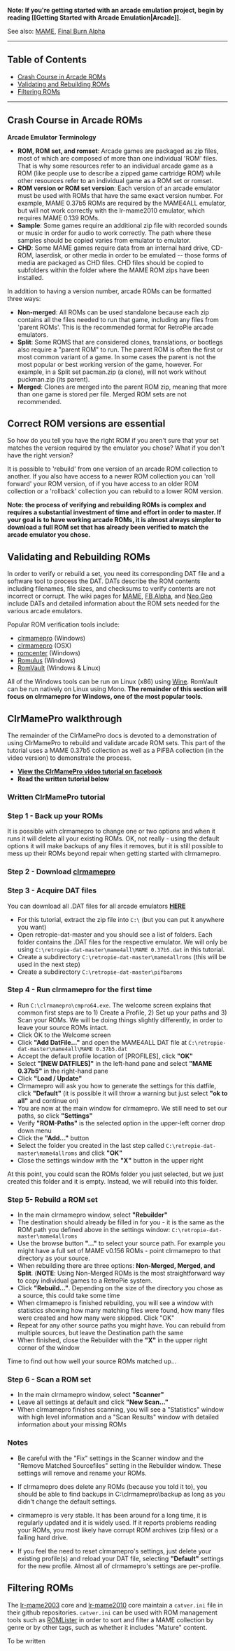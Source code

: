 **Note: If you're getting started with an arcade emulation project, begin by reading [[Getting Started with Arcade Emulation|Arcade]].**

See also: [MAME](MAME), [Final Burn Alpha](FinalBurn-Alpha)

---

## Table of Contents
* [Crash Course in Arcade ROMs](#crash-course-in-arcade-roms)
* [Validating and Rebuilding ROMs](#validating-and-rebuilding-roms)
* [Filtering ROMs](#filtering-roms)

***

## Crash Course in Arcade ROMs

**Arcade Emulator Terminology**

- **ROM, ROM set, and romset**: Arcade games are packaged as zip files, most of which are composed of more than one individual 'ROM' files. That is why some resources refer to an individual arcade game as a ROM (like people use to describe a zipped game cartridge ROM) while other resources refer to an individual game as a ROM set or romset.
- **ROM version or ROM set version**: Each version of an arcade emulator must be used with ROMs that have the same exact version number. For example, MAME 0.37b5 ROMs are required by the MAME4ALL emulator, but will not work correctly with the lr-mame2010 emulator, which requires MAME 0.139 ROMs.
- **Sample**: Some games require an additional zip file with recorded sounds or music in order for audio to work correctly. The path where these samples should be copied varies from emulator to emulator.
- **CHD**: Some MAME games require data from an internal hard drive, CD-ROM, laserdisk, or other media in order to be emulated -- those forms of media are packaged as CHD files. CHD files should be copied to subfolders within the folder where the MAME ROM zips have been installed.

In addition to having a version number, arcade ROMs can be formatted three ways:

- **Non-merged**: All ROMs can be used standalone because each zip contains all the files needed to run that game, including any files from 'parent ROMs'. This is the recommended format for RetroPie arcade emulators.
- **Split**: Some ROMS that are considered clones, translations, or bootlegs also require a "parent ROM" to run. The parent ROM is often the first or most common variant of a game. In some cases the parent is not the most popular or best working version of the game, however. For example, in a Split set pacman.zip (a clone), will not work without puckman.zip (its parent).
- **Merged**: Clones are merged into the parent ROM zip, meaning that more than one game is stored per file. Merged ROM sets are not recommended.

## Correct ROM versions are essential

So how do you tell you have the right ROM if you aren't sure that your set matches the version required by the emulator you chose? What if you don't have the right version?

It is possible to 'rebuild' from one version of an arcade ROM collection to another. If you also have access to a newer ROM collection you can 'roll forward' your ROM version, of if you have access to an older ROM collection or a 'rollback' collection you can rebuild to a lower ROM version. 

**Note: the process of verifying and rebuilding ROMs is complex and requires a substantial investment of time and effort in order to master. If your goal is to have working arcade ROMs, it is almost always simpler to download a full ROM set that has already been verified to match the arcade emulator you chose.**

## Validating and Rebuilding ROMs

In order to verify or rebuild a set, you need its corresponding DAT file and a software tool to process the DAT. DATs describe the ROM contents including filenames, file sizes, and checksums to verify contents are not incorrect or corrupt. The wiki pages for [MAME](https://github.com/RetroPie/RetroPie-Setup/wiki/MAME), [FB Alpha](https://github.com/RetroPie/RetroPie-Setup/wiki/FinalBurn-Alpha), and [Neo Geo](https://github.com/RetroPie/RetroPie-Setup/wiki/Neo-Geo) include DATs and detailed information about the ROM sets needed for the various arcade emulators.

Popular ROM verification tools include:

* [clrmamepro](http://mamedev.emulab.it/clrmamepro/) (Windows)
* [clrmamepro](http://www.emulab.it) (OSX)
* [romcenter](http://romcenter.com/) (Windows)
* [Romulus](http://romulus.net63.net/) (Windows)
* [RomVault](http://www.romvault.com/) (Windows & Linux)

All of the Windows tools can be run on Linux (x86) using [Wine](https://www.winehq.org/). RomVault can be run natively on Linux using Mono. **The remainder of this section will focus on clrmamepro for Windows, one of the most popular tools.**

## ClrMamePro walkthrough

The remainder of the ClrMamePro docs is devoted to a demonstration of using ClrMamePro to rebuild and validate arcade ROM sets. This part of the tutorial uses a MAME 0.37b5 collection as well as a PiFBA collection (in the video version) to demonstrate the process.

* **[View the ClrMamePro video tutorial on facebook](https://www.youtube.com/watch?v=_lssz2pAba8)**
* **Read the written tutorial below**

### Written ClrMamePro tutorial 

### Step 1 - Back up your ROMs
It is possible with clrmamepro to change one or two options and when it runs it will delete all your existing ROMs. OK, not really - using the default options it will make backups of any files it removes, but it is still possible to mess up their ROMs beyond repair when getting started with clrmamepro.

### Step 2 - Download [clrmamepro](http://mamedev.emulab.it/clrmamepro/#downloads)

### Step 3 - Acquire DAT files
You can download all .DAT files for all arcade emulators [**HERE**](https://github.com/HerbFargus/retropie-dat/archive/master.zip)
* For this tutorial, extract the zip file into `C:\` (but you can put it anywhere you want)
* Open retropie-dat-master and you should see a list of folders. Each folder contains the .DAT files for the respective emulator. We will only be using `C:\retropie-dat-master\mame4all\MAME 0.37b5.dat` in this tutorial.
* Create a subdirectory `C:\retropie-dat-master\mame4allroms` (this will be used in the next step)
* Create a subdirectory `C:\retropie-dat-master\pifbaroms`

### Step 4 - Run clrmamepro for the first time
* Run `C:\clrmamepro\cmpro64.exe`.  The welcome screen explains that common first steps are to 1) Create a Profile, 2) Set up your paths and 3) Scan your ROMs. We will be doing things slightly differently, in order to leave your source ROMs intact.  
* Click OK to the Welcome screen
* Click **"Add DatFile..."** and open the MAME4ALL DAT file at `C:\retropie-dat-master\mame4all\MAME 0.37b5.dat`
* Accept the default profile location of [PROFILES], click **"OK"**
* Select **"[NEW DATFILES]"** in the left-hand pane and select **"MAME 0.37b5"** in the right-hand pane
* Click **"Load / Update"**
* Clrmamepro will ask you how to generate the settings for this datfile, click **"Default"** (it is possible it will throw a warning but just select **"ok to all"** and continue on)
* You are now at the main window for clrmamepro.  We still need to set our paths, so click **"Settings"**
* Verify **"ROM-Paths"** is the selected option in the upper-left corner drop down menu
* Click the **"Add..."** button
* Select the folder you created in the last step called `C:\retropie-dat-master\mame4allroms` and click **"OK"**
* Close the settings window with the **"X"** button in the upper right

At this point, you could scan the ROMs folder you just selected, but we just created this folder and it is empty.  Instead, we will rebuild into this folder.

### Step 5- Rebuild a ROM set

* In the main clrmamepro window, select **"Rebuilder"**
* The destination should already be filled in for you - it is the same as the ROM path you defined above in the settings window: `C:\retropie-dat-master\mame4allroms`
* Use the browse button **"..."** to select your source path.  For example you might have a full set of MAME v0.156 ROMs - point clrmamepro to that directory as your source.
* When rebuilding there are three options: **Non-Merged, Merged, and Split**. (**NOTE**: Using Non-Merged ROMs is the most straightforward way to copy individual games to a RetroPie system.
* Click **"Rebuild..."**.  Depending on the size of the directory you chose as a source, this could take some time
* When clrmamepro is finished rebuilding, you will see a window with statistics showing how many matching files were found, how many files were created and how many were skipped.  Click "OK" 
* Repeat for any other source paths you might have.  You can rebuild from multiple sources, but leave the Destination path the same
* When finished, close the Rebuilder with the **"X"** in the upper right corner of the window

Time to find out how well your source ROMs matched up...

### Step 6 - Scan a ROM set
* In the main clrmamepro window, select **"Scanner"**
* Leave all settings at default and click **"New Scan..."**
* When clrmamepro finishes scanning, you will see a "Statistics" window with high level information and a "Scan Results" window with detailed information about your missing ROMs

### Notes

* Be careful with the "Fix" settings in the Scanner window and the "Remove Matched Sourcefiles" setting in the Rebuilder window. These settings will remove and rename your ROMs.
* If clrmamepro does delete any ROMs (because you told it to), you should be able to find backups in C:\clrmamepro\backup as long as you didn't change the default settings.
* clrmamepro is very stable.  It has been around for a long time, it is regularly updated and it is widely used.  If it reports problems reading your ROMs, you most likely have corrupt ROM archives (zip files) or a failing hard drive.

* If you feel the need to reset clrmamepro's settings, just delete your existing profile(s) and reload your DAT file, selecting **"Default"** settings for the new profile.  Almost all of clrmamepro's settings are per-profile.

## Filtering ROMs

The [lr-mame2003](https://github.com/libretro/mame2003-libretro/tree/master/metadata) core and [lr-mame2010](https://github.com/libretro/mame2010-libretro/tree/master/metadata) core maintain a `catver.ini` file in their github repositories. `catver.ini` can be used with ROM management tools such as [ROMLister](https://www.waste.org/~winkles/ROMLister/) in order to sort and filter a MAME collection by genre or by other tags, such as whether it includes "Mature" content.

To be written